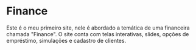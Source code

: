 # Finance
Este é o meu primeiro site, nele é abordado a temática de uma financeira chamada "Finance". O site conta com telas interativas, slides, opções de empréstimo,  simulações e cadastro de clientes.
